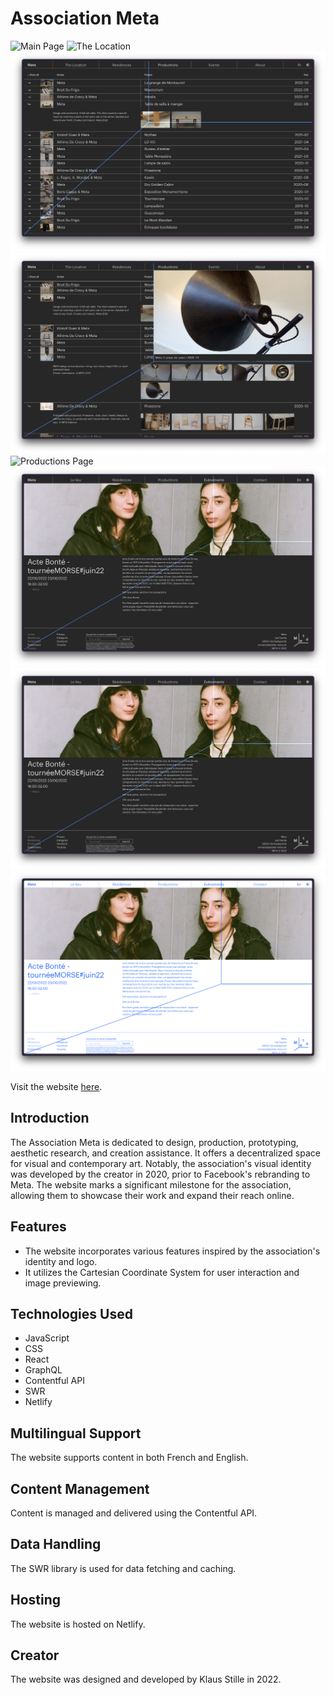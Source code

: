 # Association Meta

![Main Page](public/readme/page-1.png)
![The Location](public/readme/page-2.png)
![Productions Page](public/readme/page-3.png)
![Productions Page](public/readme/page-4.png)
![Productions Page](public/readme/page-5.png)
![Productions Page](public/readme/page-6.png)
![Events Page](public/readme/page-7.png)
![Events Page](public/readme/page-8.png)

Visit the website [here](https://www.atelier-meta.art).

## Introduction

The Association Meta is dedicated to design, production, prototyping, aesthetic research, and creation assistance. It offers a decentralized space for visual and contemporary art. Notably, the association's visual identity was developed by the creator in 2020, prior to Facebook's rebranding to Meta. The website marks a significant milestone for the association, allowing them to showcase their work and expand their reach online.

## Features

-   The website incorporates various features inspired by the association's identity and logo.
-   It utilizes the Cartesian Coordinate System for user interaction and image previewing.

## Technologies Used

-   JavaScript
-   CSS
-   React
-   GraphQL
-   Contentful API
-   SWR
-   Netlify

## Multilingual Support

The website supports content in both French and English.

## Content Management

Content is managed and delivered using the Contentful API.

## Data Handling

The SWR library is used for data fetching and caching.

## Hosting

The website is hosted on Netlify.

## Creator

The website was designed and developed by Klaus Stille in 2022.
